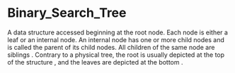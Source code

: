 Binary_Search_Tree
==================

A data structure accessed beginning at the root node. Each node is either a leaf or an internal node. An internal node has one or more child nodes and is called the parent of its child nodes. All children of the same node are siblings . Contrary to a physical tree, the root is usually depicted at the top of the structure , and the leaves are depicted at the bottom . 
